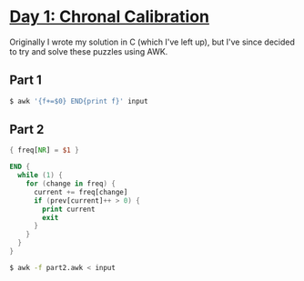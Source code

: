 # [Day 1: Chronal Calibration](https://adventofcode.com/2018/day/1)

Originally I wrote my solution in C (which I've left up), but I've since decided to try and solve these puzzles using AWK.

## Part 1

```bash
$ awk '{f+=$0} END{print f}' input
```

## Part 2

```awk
{ freq[NR] = $1 } 

END { 
  while (1) {
    for (change in freq) {
      current += freq[change]
      if (prev[current]++ > 0) { 
        print current
        exit 
      }
    }
  }
}
```
```bash
$ awk -f part2.awk < input
```
